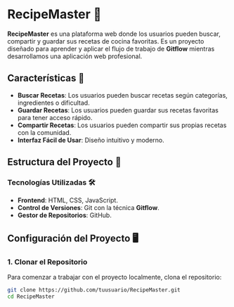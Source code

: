 # RecipeMaster 🍲

**RecipeMaster** es una plataforma web donde los usuarios pueden buscar, compartir y guardar sus recetas de cocina favoritas. Es un proyecto diseñado para aprender y aplicar el flujo de trabajo de **Gitflow** mientras desarrollamos una aplicación web profesional.

## Características 🌟
- **Buscar Recetas**: Los usuarios pueden buscar recetas según categorías, ingredientes o dificultad.
- **Guardar Recetas**: Los usuarios pueden guardar sus recetas favoritas para tener acceso rápido.
- **Compartir Recetas**: Los usuarios pueden compartir sus propias recetas con la comunidad.
- **Interfaz Fácil de Usar**: Diseño intuitivo y moderno.

## Estructura del Proyecto 📂


### Tecnologías Utilizadas 🛠️
- **Frontend**: HTML, CSS, JavaScript.
- **Control de Versiones**: Git con la técnica **Gitflow**.
- **Gestor de Repositorios**: GitHub.

## Configuración del Proyecto 🖥️

### 1. Clonar el Repositorio
Para comenzar a trabajar con el proyecto localmente, clona el repositorio:

```bash
git clone https://github.com/tuusuario/RecipeMaster.git
cd RecipeMaster
